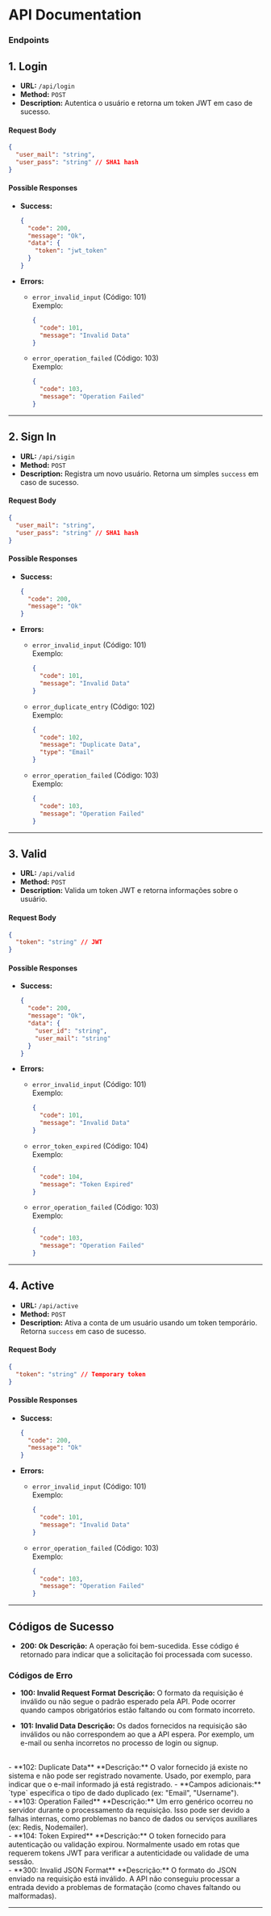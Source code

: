 # API Documentation

### Endpoints 

## 1. **Login**

- **URL:** `/api/login`
- **Method:** `POST`
- **Description:** Autentica o usuário e retorna um token JWT em caso de sucesso.

#### Request Body

```json
{
  "user_mail": "string",
  "user_pass": "string" // SHA1 hash
}
```

#### Possible Responses

- **Success:**
    
    ```json
    {
      "code": 200,
      "message": "Ok",
      "data": {
        "token": "jwt_token"
      }
    }
    ```
    
- **Errors:**
    - `error_invalid_input` (Código: 101)  
        Exemplo:
        
        ```json
        {
          "code": 101,
          "message": "Invalid Data"
        }
        ```
        
    - `error_operation_failed` (Código: 103)  
        Exemplo:
        
        ```json
        {
          "code": 103,
          "message": "Operation Failed"
        }
        ```
        

---

## 2. **Sign In**

- **URL:** `/api/sigin`
- **Method:** `POST`
- **Description:** Registra um novo usuário. Retorna um simples `success` em caso de sucesso.

#### Request Body

```json
{
  "user_mail": "string",
  "user_pass": "string" // SHA1 hash
}
```

#### Possible Responses

- **Success:**
    
    ```json
    {
      "code": 200,
      "message": "Ok"
    }
    ```
    
- **Errors:**
    - `error_invalid_input` (Código: 101)  
        Exemplo:
        
        ```json
        {
          "code": 101,
          "message": "Invalid Data"
        }
        ```
        
    - `error_duplicate_entry` (Código: 102)  
        Exemplo:
        
        ```json
        {
          "code": 102,
          "message": "Duplicate Data",
          "type": "Email"
        }
        ```
        
    - `error_operation_failed` (Código: 103)  
        Exemplo:
        
        ```json
        {
          "code": 103,
          "message": "Operation Failed"
        }
        ```
        

---

## 3. **Valid**

- **URL:** `/api/valid`
- **Method:** `POST`
- **Description:** Valida um token JWT e retorna informações sobre o usuário.

#### Request Body

```json
{
  "token": "string" // JWT
}
```

#### Possible Responses

- **Success:**
    
    ```json
    {
      "code": 200,
      "message": "Ok",
      "data": {
        "user_id": "string",
        "user_mail": "string"
      }
    }
    ```
    
- **Errors:**
    - `error_invalid_input` (Código: 101)  
        Exemplo:
        
        ```json
        {
          "code": 101,
          "message": "Invalid Data"
        }
        ```
        
    - `error_token_expired` (Código: 104)  
        Exemplo:
        
        ```json
        {
          "code": 104,
          "message": "Token Expired"
        }
        ```
        
    - `error_operation_failed` (Código: 103)  
        Exemplo:
        
        ```json
        {
          "code": 103,
          "message": "Operation Failed"
        }
        ```
        

---

## 4. **Active**

- **URL:** `/api/active`
- **Method:** `POST`
- **Description:** Ativa a conta de um usuário usando um token temporário. Retorna `success` em caso de sucesso.

#### Request Body

```json
{
  "token": "string" // Temporary token
}
```

#### Possible Responses

- **Success:**
    
    ```json
    {
      "code": 200,
      "message": "Ok"
    }
    ```
    
- **Errors:**
    - `error_invalid_input` (Código: 101)  
        Exemplo:
        
        ```json
        {
          "code": 101,
          "message": "Invalid Data"
        }
        ```
        
    - `error_operation_failed` (Código: 103)  
        Exemplo:
        
        ```json
        {
          "code": 103,
          "message": "Operation Failed"
        }
        ```
        

---

## **Códigos de Sucesso**

- **200: Ok**
 **Descrição:** A operação foi bem-sucedida. Esse código é retornado para indicar que a solicitação foi processada com sucesso.

### **Códigos de Erro**

- **100: Invalid Request Format**
    **Descrição:** O formato da requisição é inválido ou não segue o padrão esperado pela API. Pode ocorrer quando campos obrigatórios estão faltando ou com formato incorreto.
    <br>
    
- **101: Invalid Data**
**Descrição:** Os dados fornecidos na requisição são inválidos ou não correspondem ao que a API espera. Por exemplo, um e-mail ou senha incorretos no processo de login ou signup.
<br>
- **102: Duplicate Data**
**Descrição:** O valor fornecido já existe no sistema e não pode ser registrado novamente. Usado, por exemplo, para indicar que o e-mail informado já está registrado.
    - **Campos adicionais:** `type` especifica o tipo de dado duplicado (ex: "Email", "Username").
    <br>
- **103: Operation Failed**
**Descrição:** Um erro genérico ocorreu no servidor durante o processamento da requisição. Isso pode ser devido a falhas internas, como problemas no banco de dados ou serviços auxiliares (ex: Redis, Nodemailer).
<br>
- **104: Token Expired**
 **Descrição:** O token fornecido para autenticação ou validação expirou. Normalmente usado em rotas que requerem tokens JWT para verificar a autenticidade ou validade de uma sessão.
 <br>
- **300: Invalid JSON Format**
 **Descrição:** O formato do JSON enviado na requisição está inválido. A API não conseguiu processar a entrada devido a problemas de formatação (como chaves faltando ou malformadas).

---
